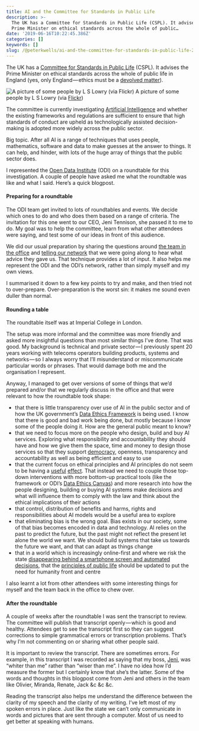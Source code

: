 ```yaml
---
title: AI and the Committee for Standards in Public Life
description: >-
  The UK has a Committee for Standards in Public Life (CSPL). It advises the
  Prime Minister on ethical standards across the whole of public…
date: '2019-06-16T10:22:45.386Z'
categories: []
keywords: []
slug: /@peterkwells/ai-and-the-committee-for-standards-in-public-life-280916f41785
---
```


The UK has a [Committee for Standards in Public Life](https://www.gov.uk/government/organisations/the-committee-on-standards-in-public-life) (CSPL). It advises the Prime Minister on ethical standards across the whole of public life in England (yes, only England — ethics must be a [devolved matter](https://www.parliament.uk/site-information/glossary/devolved-and-reserved-matters/)).

![A picture of some people by L S Lowry (via [Flickr](https://www.flickr.com/photos/gandalfsgallery/14254290492))](https://cdn-images-1.medium.com/max/600/1*dvKdmVGnbT-QMYyuUsnjtA.jpeg)
A picture of some people by L S Lowry (via [Flickr](https://www.flickr.com/photos/gandalfsgallery/14254290492))

The committee is currently investigating [Artificial Intelligence](https://www.gov.uk/government/collections/ai-and-public-standards) and whether the existing frameworks and regulations are sufficient to ensure that high standards of conduct are upheld as technologically assisted decision-making is adopted more widely across the public sector.

Big topic. After all AI is a range of techniques that uses people, mathematics, software and data to make guesses at the answer to things. It can help, and hinder, with lots of the huge array of things that the public sector does.

I represented the [Open Data Institute](https://theodi.org) (ODI) on a roundtable for this investigation. A couple of people have asked me what the roundtable was like and what I said. Here’s a quick blogpost.

#### Preparing for a roundtable

The ODI team get invited to lots of roundtables and events. We decide which ones to do and who does them based on a range of criteria. The invitation for this one went to our CEO, Jeni Tennison, she passed it to me to do. My goal was to help the committee, learn from what other attendees were saying, and test some of our ideas in front of this audience.

We did our usual preparation by sharing the questions around [the team in the office](https://theodi.org/about-the-odi/odi-team/) and [telling our network](https://twitter.com/peterkwells/status/1131180465170386944) that we were going along to hear what advice they gave us. That technique provides a lot of input. It also helps me represent the ODI and the ODI’s network, rather than simply myself and my own views.

I summarised it down to a few key points to try and make, and then tried not to over-prepare. Over-preparation is the worst sin: it makes me sound even duller than normal.

#### Rounding a table

The roundtable itself was at Imperial College in London.

The setup was more informal and the committee was more friendly and asked more insightful questions than most similar things I’ve done. That was good. My background is technical and private sector — I previously spent 20 years working with telecoms operators building products, systems and networks — so I always worry that I’ll misunderstand or miscommunicate particular words or phrases. That would damage both me and the organisation I represent.

Anyway, I managed to get over versions of some of things that we’d prepared and/or that we regularly discuss in the office and that were relevant to how the roundtable took shape:

*   that there is little transparency over use of AI in the public sector and of how the UK government’s [Data Ethics Framework](https://www.gov.uk/government/publications/data-ethics-framework/data-ethics-framework) is being used. I know that there is good and bad work being done, but mostly because I know some of the people doing it. How are the general public meant to know?
*   that we need to focus more on the people who design, build and buy AI services. Exploring what responsibility and accountability they should have and how we give them the space, time and money to design those services so that they support [democracy](https://blog.memespring.co.uk/2015/09/14/product-land-part-3/), openness, transparency and accountability as well as being efficient and easy to use
*   that the current focus on ethical principles and AI principles do not seem to be having a [useful](https://people.engr.ncsu.edu/ermurph3/papers/fse18nier.pdf) [effect](https://papers.ssrn.com/sol3/papers.cfm?abstract_id=3391293). That instead we need to couple those top-down interventions with more bottom-up practical tools (like the framework or ODI’s [Data Ethics Canvas](https://theodi.org/article/data-ethics-canvas)) and more research into how the people designing, building or buying AI systems make decisions and what will influence them to comply with the law and think about the ethical implications of their actions
*   that control, distribution of benefits and harms, rights and responsibilities about AI models would be a useful area to explore
*   that eliminating bias is the wrong goal. Bias exists in our society, some of that bias becomes encoded in data and technology. AI relies on the past to predict the future, but the past might not reflect the present let alone the world we want. We should build systems that take us towards the future we want, and that can adapt as things change
*   that in a world which is increasingly online-first and where we risk the state [disappearing behind a smartphone screen and automated decisions](https://www.hrw.org/news/2019/06/10/disastrous-roll-out-uks-digital-welfare-system-harming-those-most-need), that the [principles of public life](https://www.gov.uk/government/publications/the-7-principles-of-public-life/the-7-principles-of-public-life--2) should be updated to put the need for humanity front and centre

I also learnt a lot from other attendees with some interesting things for myself and the team back in the office to chew over.

#### After the roundtable

A couple of weeks after the roundtable I was sent the transcript to review. The committee will publish that transcript openly — which is good and healthy. Attendees get to see the transcript first so they can suggest corrections to simple grammatical errors or transcription problems. That’s why I’m not commenting on or sharing what other people said.

It is important to review the transcript. There are sometimes errors. For example, in this transcript I was recorded as saying that my boss, [Jeni](https://en.wikipedia.org/wiki/Jeni_Tennison), was “whiter than me” rather than “wiser than me”. I have no idea how I’d measure the former but I certainly know that she’s the latter. Some of the words and thoughts in this blogpost come from Jeni and others in the team like Olivier, Miranda, Renate, Jack &c &c &c.

Reading the transcript also helps me understand the difference between the clarity of my speech and the clarity of my writing. I’ve left most of my spoken errors in place. Just like the state we can’t only communicate in words and pictures that are sent through a computer. Most of us need to get better at speaking with humans.